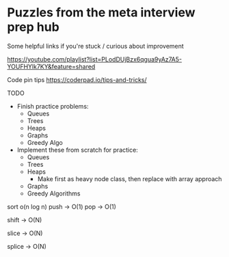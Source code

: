 # Puzzles from the meta interview prep hub


Some helpful links if you're stuck / curious about improvement

https://youtube.com/playlist?list=PLodDUjBzx6qgua9yAz7A5-YOUFHYlk7KY&feature=shared


Code pin tips
https://coderpad.io/tips-and-tricks/


TODO 
- Finish practice problems:
  - Queues
  - Trees
  - Heaps
  - Graphs
  - Greedy Algo
- Implement these from scratch for practice:
  - Queues
  - Trees
  - Heaps
    - Make first as heavy node class, then replace with array approach
  - Graphs
  - Greedy Algorithms


sort o(n log n)
  push -> O(1)
pop -> O(1)

shift -> O(N)

slice -> O(N)

splice -> O(N)